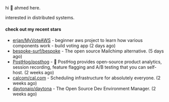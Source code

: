 hi 👋 ahmed here.

interested in distributed systems.

#### check out my recent stars

- [erjan/MyVoteAWS](https://github.com/erjan/MyVoteAWS) - beginner aws project to learn how various components work - build voting app  (2 days ago)
- [bespoke-surf/bespoke](https://github.com/bespoke-surf/bespoke) - The open source Mailchimp alternative. (5 days ago)
- [PostHog/posthog](https://github.com/PostHog/posthog) - 🦔 PostHog provides open-source product analytics, session recording, feature flagging and A/B testing that you can self-host. (2 weeks ago)
- [calcom/cal.com](https://github.com/calcom/cal.com) - Scheduling infrastructure for absolutely everyone. (2 weeks ago)
- [daytonaio/daytona](https://github.com/daytonaio/daytona) - The Open Source Dev Environment Manager. (2 weeks ago)

